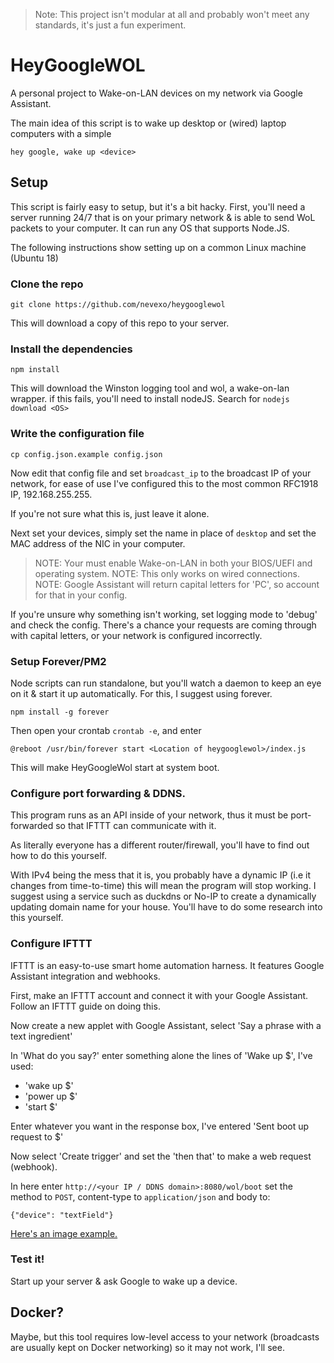 > Note: This project isn't modular at all and probably won't meet any standards, it's just a fun experiment.
# HeyGoogleWOL
A personal project to Wake-on-LAN devices on my network via Google Assistant.

The main idea of this script is to wake up desktop or (wired) laptop computers with a simple

`hey google, wake up <device>`

## Setup

This script is fairly easy to setup, but it's a bit hacky.
First, you'll need a server running 24/7 that is on your primary network & is able to send WoL packets to your computer. It can run
any OS that supports Node.JS.

The following instructions show setting up on a common Linux machine (Ubuntu 18)

### Clone the repo

`git clone https://github.com/nevexo/heygooglewol`

This will download a copy of this repo to your server.

### Install the dependencies

`npm install`

This will download the Winston logging tool and wol, a wake-on-lan wrapper.
if this fails, you'll need to install nodeJS. Search for `nodejs download <OS>`

### Write the configuration file

`cp config.json.example config.json`

Now edit that config file and set `broadcast_ip` to the broadcast IP of your network, 
for ease of use I've configured this to the most common RFC1918 IP, 192.168.255.255. 

If you're not sure what this is, just leave it alone.

Next set your devices, simply set the name in place of `desktop` and set the MAC address of
the NIC in your computer. 

> NOTE: Your must enable Wake-on-LAN in both your BIOS/UEFI and operating system.
> NOTE: This only works on wired connections. 
> NOTE: Google Assistant will return capital letters for 'PC', so account for that in your config.

If you're unsure why something isn't working, set logging mode to 'debug' and check the config.
There's a chance your requests are coming through with capital letters, or your network is configured incorrectly.

### Setup Forever/PM2

Node scripts can run standalone, but you'll watch a daemon to keep an eye on it & start it up automatically.
For this, I suggest using forever.

`npm install -g forever`

Then open your crontab `crontab -e`, and enter 

`@reboot /usr/bin/forever start <Location of heygooglewol>/index.js`

This will make HeyGoogleWol start at system boot.

### Configure port forwarding & DDNS.

This program runs as an API inside of your network, thus it must be port-forwarded so that IFTTT
can communicate with it.

As literally everyone has a different router/firewall, you'll have to find out how to do this yourself.

With IPv4 being the mess that it is, you probably have a dynamic IP (i.e it changes from time-to-time)
this will mean the program will stop working. I suggest using a service such as duckdns or No-IP to create a dynamically
updating domain name for your house. You'll have to do some research into this yourself.

### Configure IFTTT

IFTTT is an easy-to-use smart home automation harness. It features Google Assistant integration and webhooks.

First, make an IFTTT account and connect it with your Google Assistant. Follow an IFTTT guide on doing this.

Now create a new applet with Google Assistant, select 'Say a phrase with a text ingredient'

In 'What do you say?' enter something alone the lines of 'Wake up $', I've used:

- 'wake up $'
- 'power up $'
- 'start $'

Enter whatever you want in the response box, I've entered 'Sent boot up request to $'

Now select 'Create trigger' and set the 'then that' to make a web request (webhook).

In here enter `http://<your IP / DDNS domain>:8080/wol/boot` set the method to `POST`,
content-type to `application/json` and body to:

`{"device": "textField"}`

[Here's an image example.](https://imgur.com/a/2LaL3K8 )

### Test it!

Start up your server & ask Google to wake up a device.

## Docker?

Maybe, but this tool requires low-level access to your network (broadcasts are usually kept on Docker networking)
so it may not work, I'll see.